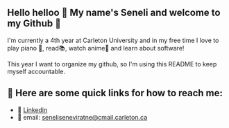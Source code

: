 ## Hello helloo 🌺 My name's Seneli and welcome to my Github 🐼

I'm currently a 4th year at Carleton University and in my free time I love to play piano 🎹, read📚, watch anime🦊 and learn about software!

This year I want to organize my github, so I'm using this README to keep myself accountable.

<!--
## 🌿 I’m currently working on:

* 💻 Refactoring my personal website 
* 🛡️ Vega - a web based tool that identify vulnerabilities at the design stage - for my capstone project
* 🚦 An exploration of using segment routing and SDN features for Green Traffic Engineering - [based on this paper](https://ieeexplore.ieee.org/document/9844091)
-->
## 🌿 Here are some quick links for how to reach me:

* 🌺 [Linkedin](https://www.linkedin.com/in/seneliseneviratne/)
* 🌺 email: [seneliseneviratne@cmail.carleton.ca](seneliseneviratne@cmail.carleton.ca)


<!--
**Seneli/Seneli** is a ✨ _special_ ✨ repository because its `README.md` (this file) appears on your GitHub profile.

Here are some ideas to get you started:

- 🔭 I’m currently working on ...
- 🌱 I’m currently learning ...
- 👯 I’m looking to collaborate on ...
- 🤔 I’m looking for help with ...
- 💬 Ask me about ...
- 📫 How to reach me: ...
- 😄 Pronouns: ...
- ⚡ Fun fact: ...
-->
